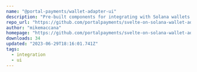```yaml
---
name: "@portal-payments/wallet-adapter-ui"
description: "Pre-built components for integrating with Solana wallets using Svelte"
repo_url: "https://github.com/portalpayments/svelte-on-solana-wallet-adapter"
author: "mikemaccana"
homepage: "https://github.com/portalpayments/svelte-on-solana-wallet-adapter#readme"
downloads: 34
updated: "2023-06-29T18:16:01.741Z"
tags: 
  - integration
  - ui
---
```

